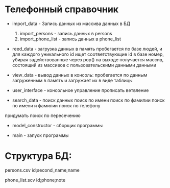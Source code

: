 # Телефонный справочник

* import_data - Запись данных из массива данных в БД
  1. import_persons - запись данных в persons 
  2. import_phone_list - запись данных в phone_list
* reed_data - загрузка данных в память
пробегается по базе людей, и для каждого уникального id ищет соответствующие id в базе номер, убирая задействованные через pop()
на выходе получается массив, состоящий из массивов с пользовательскими данными данными
* view_data - вывод данных в консоль:
пробегается по данным загруженным в память и загружает их в виде таблицы
* user_interface - консольное управление
прописать ветвление

* search_data - поиск данных
поиск по имени
поиск по фамилии
поиск по имени и фамилии 
поиск по телефону

придумать поиск по пересечению 
* model_constructor - сборщик программы

* main - запуск программы

# Структура БД:

persons.csv
id;second_name;name

phone_list.scv
id;phone;note

